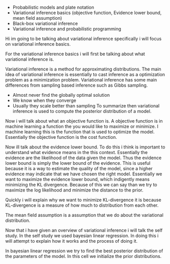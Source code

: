 -   Probabilistic models and plate notation
-   Variational inference basics (objective function, Evidence lower bound, mean field assumption)   
-   Black-box variational inference
-   Variational inference and probabilistic programming

Hi im going to be talking about variational inference specifically i will focus on variational inference basics. 

For the variational inference basics i will first be talking about what variational inference is.

Variational inference is a method for approximating  distributions. The main idea of variational inference is essentially to cast inference as a optimization problem as a minimization problem. Variational inference has some main differences from sampling based inference such as Gibbs sampling.
- Almost never find the globally optimal solution
- We know when they converge
- Usually they scale better than sampling
To summarize then variational inference is used to compute the posterior distribution of a model.

Now i will talk about what an objective function is.
A objective function is in machine learning a function the you would like to maximize or minimize. I machine learning this is the function that is used to optimize the model. Essentially the objective function is the cost function.

Now ill talk about the evidence lower bound. To do this i think is important to understand what evidence means in the this context. Essentially the evidence are the likelihood of the data given the model. Thus the evidence lower bound is simply the lower bound of the evidence. This is useful because it is a way to estimate the quality of the model, since a higher evidence may indicate that we have chosen the right model. Essentially we want to maximize the evidence lower bound, which indigently means minimizing the KL divergence. Because of this we can say than we try to maximize the log likelihood and minimize the distance to the prior.

Quickly i will explain why we want to minimize KL-divergence it is because KL-divergence is a measure of how much to distribution from each other.

The mean field assumption is a assumption that we do about the variational distribution.

Now that i have given an overview of variational inference i will talk the self study.
In the self study we used bayesian linear regression.
In doing this i will attempt to explain how it works and the process of doing it.

In bayesian linear regression we try to find the best posterior distribution of the parameters of the model.
In this cell we initialize the prior distributions.


